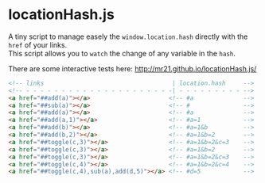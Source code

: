 # locationHash.js

A tiny script to manage easely the `window.location.hash` directly with the `href` of your links.  
This script allows you to `watch` the change of any variable in the `hash`.

There are some interactive tests here: http://mr21.github.io/locationHash.js/

```html
<!-- links                                    | location.hash     -->
<!-- - - - - - - - - - - - - - - - - - - - - -| - - - - - - - - - -->
<a href="##add(a)"></a>                      <!-- #a              -->
<a href="##sub(a)"></a>                      <!-- #               -->
<a href="##add(a)"></a>                      <!-- #a              -->
<a href="##add(a,1)"></a>                    <!-- #a=1            -->
<a href="##add(b)"></a>                      <!-- #a=1&b          -->
<a href="##add(b,2)"></a>                    <!-- #a=1&b=2        -->
<a href="##toggle(c,3)"></a>                 <!-- #a=1&b=2&c=3    -->
<a href="##toggle(c,3)"></a>                 <!-- #a=1&b=2        -->
<a href="##toggle(c,3)"></a>                 <!-- #a=1&b=2&c=3    -->
<a href="##toggle(c,4)"></a>                 <!-- #a=1&b=2&c=4    -->
<a href="##toggle(c,4),sub(a),add(d,5)"></a> <!-- #d=5            -->
```

